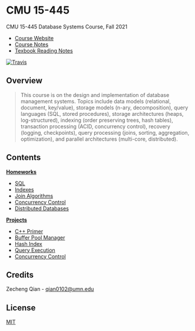 # CMU 15-445
 CMU 15-445 Database Systems Course, Fall 2021

+   [Course Website](https://15445.courses.cs.cmu.edu/fall2021/)
+   [Course Notes](https://lyrics-reading.notion.site/CMU-15-445-37b7bb98903a49b297a8bdc71cff826f)
+   [Texbook Reading Notes](https://lyrics-reading.notion.site/Database-System-Concepts-eb0b86cee63b49c0acc7d45f6a4b366b)

[![Travis](https://img.shields.io/badge/language-c++-green.svg)]()

## Overview

>This course is on the design and implementation of database management systems. Topics include data models (relational, document, key/value), storage models (n-ary, decomposition), query languages (SQL, stored procedures), storage architectures (heaps, log-structured), indexing (order preserving trees, hash tables), transaction processing (ACID, concurrency control), recovery (logging, checkpoints), query processing (joins, sorting, aggregation, optimization), and parallel architectures (multi-core, distributed).

## Contents

[**Homeworks**](./homeworks)

+   [SQL]()
+   [Indexes]()
+   [Join Algorithms]()
+   [Concurrency Control]()
+   [Distributed Databases]()

[**Projects**](./projects)

+   [C++ Primer]()
+   [Buffer Pool Manager]()
+   [Hash Index]()
+   [Query Execution]()
+   [Concurrency Control]()

## Credits

Zecheng Qian - qian0102@umn.edu

## License

[MIT](./LICENSE)
